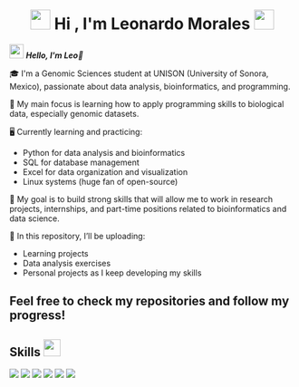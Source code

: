 <h1 align="center"> <img src="https://emoji.gg/assets/emoji/7333-parrotdance.gif" width ="35"> Hi , I'm Leonardo Morales <img src="https://emoji.gg/assets/emoji/7333-parrotdance.gif" width ="35"> </h1>


<img src="https://cdn3.emoji.gg/emojis/44476-froggydance.gif" width = "25"> ***Hello, I'm Leo👋***

🎓 I'm a Genomic Sciences student at UNISON (University of Sonora, Mexico), passionate about data analysis, bioinformatics, and programming.

🧬 My main focus is learning how to apply programming skills to biological data, especially genomic datasets.

🖥️ Currently learning and practicing:
- Python for data analysis and bioinformatics
- SQL for database management
- Excel for data organization and visualization
- Linux systems (huge fan of open-source)

🚀 My goal is to build strong skills that will allow me to work in research projects, internships, and part-time positions related to bioinformatics and data science.

📂 In this repository, I’ll be uploading:
- Learning projects
- Data analysis exercises
- Personal projects as I keep developing my skills

Feel free to check my repositories and follow my progress!
---

## Skills <img src="https://media.giphy.com/media/iY8CRBdQXODJSCERIr/giphy.gif" width="30px">&nbsp; 
<span> 
  <img src="https://img.shields.io/badge/C%2B%2B-00599C?style=for-the-badge&logo=c%2B%2B&logoColor=white">
  <img src="https://img.shields.io/badge/Visual_Studio_Code-0078D4?style=for-the-badge&logo=visual%20studio%20code&logoColor=white">
  <img src="https://img.shields.io/badge/Linux-FCC624?style=for-the-badge&logo=linux&logoColor=black">
  <img src="https://img.shields.io/badge/Git-F05032?style=for-the-badge&logo=git&logoColor=white">
  <img src="https://img.shields.io/badge/Shell_Script-121011?style=for-the-badge&logo=gnu-bash&logoColor=white">
  <img src="https://img.shields.io/badge/Python-3776AB?style=for-the-badge&logo=python&logoColor=white">
</span>



